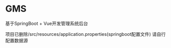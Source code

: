 # GMS
基于SpringBoot + Vue开发管理系统后台

项目已删除/src/resources/application.properties(springboot配置文件)
请自行配置数据源

